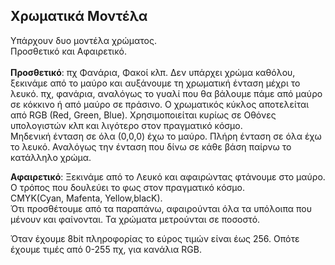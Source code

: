 ## Χρωματικά Μοντέλα

Υπάρχουν δυο μοντέλα χρώματος.<br>
Προσθετικό και Αφαιρετικό.<br><br>
**Προσθετικό**: πχ Φανάρια, Φακοί κλπ. Δεν υπάρχει χρώμα καθόλου, ξεκινάμε από το μαύρο και αυξάνουμε τη χρωματική ένταση μέχρι το λευκό. πχ, φανάρια, αναλόγως το γυαλί που θα βάλουμε πάμε από μαύρο σε κόκκινο ή από μαύρο σε πράσινο.
Ο χρωματικός κύκλος αποτελείται από RGB (Red, Green, Blue). Χρησιμοποιείται κυρίως σε Οθόνες υπολογιστών κλπ και λιγότερο στον πραγματικό κόσμο.<br>
Μηδενική ένταση σε όλα (0,0,0) έχω το μαύρο. Πλήρη ένταση σε όλα έχω το λευκό. Αναλόγως την ένταση που δίνω σε κάθε βάση παίρνω το κατάλληλο χρώμα. 

**Αφαιρετικό**: Ξεκινάμε από το Λευκό και αφαιρώντας φτάνουμε στο μαύρο. Ο τρόπος που δουλεύει το φως στον πραγματικό κόσμο.<br>
CMYK(Cyan, Mafenta, Yellow,blacK).<br>
Ότι προσθέτουμε από τα παραπάνω, αφαιρούνται όλα τα υπόλοιπα που μένουν και φαίνονται. Τα χρώματα μετρούνται σε ποσοστό.

Όταν έχουμε 8bit πληροφορίας το εύρος τιμών είναι έως 256. Οπότε έχουμε τιμές από  0-255 πχ, για κανάλια RGB.
